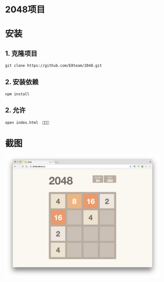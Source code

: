 # 2048项目

# 安装
## 1. 克隆项目
```shell
git clone https://github.com/E8team/2048.git
```
## 2. 安装依赖
```shell
npm install
```
## 2. 允许
```shell
open index.html  🤟🤟🤟
```

# 截图
<img src="https://github.com/E8team/2048/blob/master/screenshot/1.png?raw=true"/>
